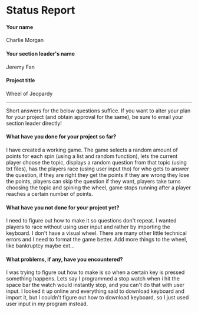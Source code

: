 # Status Report

#### Your name

Charlie Morgan

#### Your section leader's name

Jeremy Fan

#### Project title

Wheel of Jeopardy

***

Short answers for the below questions suffice. If you want to alter your plan for your project (and obtain approval for the same), be sure to email your section leader directly!

#### What have you done for your project so far?

I have created a working game. The game selects a random amount of points for each spin (using a list and random function), lets the current player choose the topic, displays a random question from that topic (using txt files), has the players race (using user input tho) for who gets to answer the question, if they are right they get the points if they are wrong they lose the points, players can skip the question if they want, players take turns choosing the topic and spining the wheel, game stops running after a player reaches a certain number of points. 

#### What have you not done for your project yet?

I need to figure out how to make it so questions don't repeat. I wanted players to race without using user input and rather by importing the keyboard. I don't have a visual wheel. There are many other little technical errors and I need to format the game better. Add more things to the wheel, like bankruptcy maybe ext... 

#### What problems, if any, have you encountered?

I was trying to figure out how to make is so when a certain key is pressed something happens. Lets say I programmed a stop watch when i hit the space bar the watch would instantly stop, and you can't do that with user input. I looked it up online and everything said to download keyboard and import it, but I couldn't figure out how to download keyboard, so I just used user input in my program instead.
